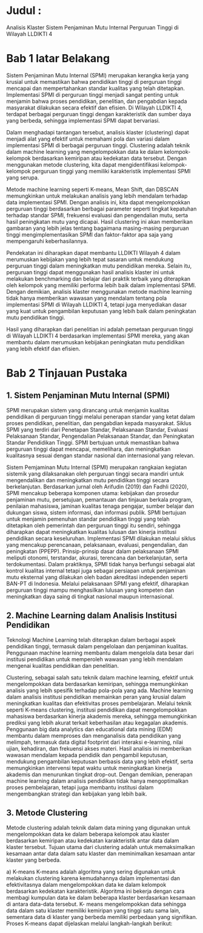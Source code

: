 # Judul :

 Analisis Klaster Sistem Penjaminan Mutu Internal Perguruan Tinggi di Wilayah LLDIKTI 4

# Bab 1 latar Belakang

Sistem Penjaminan Mutu Internal (SPMI) merupakan kerangka kerja yang krusial untuk memastikan bahwa pendidikan tinggi di perguruan tinggi mencapai dan mempertahankan standar kualitas yang telah ditetapkan. Implementasi SPMI di perguruan tinggi menjadi sangat penting untuk menjamin bahwa proses pendidikan, penelitian, dan pengabdian kepada masyarakat dilakukan secara efektif dan efisien. Di Wilayah LLDIKTI 4, terdapat berbagai perguruan tinggi dengan karakteristik dan sumber daya yang berbeda, sehingga implementasi SPMI dapat bervariasi.

Dalam menghadapi tantangan tersebut, analisis klaster (clustering) dapat menjadi alat yang efektif untuk memahami pola dan variasi dalam implementasi SPMI di berbagai perguruan tinggi. Clustering adalah teknik dalam machine learning yang mengelompokkan data ke dalam kelompok-kelompok berdasarkan kemiripan atau kedekatan data tersebut. Dengan menggunakan metode clustering, kita dapat mengidentifikasi kelompok-kelompok perguruan tinggi yang memiliki karakteristik implementasi SPMI yang serupa.

Metode machine learning seperti K-means, Mean Shift, dan DBSCAN memungkinkan untuk melakukan analisis yang lebih mendalam terhadap data implementasi SPMI. Dengan analisis ini, kita dapat mengelompokkan perguruan tinggi berdasarkan berbagai parameter seperti tingkat kepatuhan terhadap standar SPMI, frekuensi evaluasi dan pengendalian mutu, serta hasil peningkatan mutu yang dicapai. Hasil clustering ini akan memberikan gambaran yang lebih jelas tentang bagaimana masing-masing perguruan tinggi mengimplementasikan SPMI dan faktor-faktor apa saja yang mempengaruhi keberhasilannya.

Pendekatan ini diharapkan dapat membantu LLDIKTI Wilayah 4 dalam merumuskan kebijakan yang lebih tepat sasaran untuk mendukung perguruan tinggi dalam meningkatkan mutu pendidikan mereka. Selain itu, perguruan tinggi dapat menggunakan hasil analisis klaster ini untuk melakukan benchmarking dan belajar dari praktik terbaik yang diterapkan oleh kelompok yang memiliki performa lebih baik dalam implementasi SPMI.
Dengan demikian, analisis klaster menggunakan metode machine learning tidak hanya memberikan wawasan yang mendalam tentang pola implementasi SPMI di Wilayah LLDIKTI 4, tetapi juga menyediakan dasar yang kuat untuk pengambilan keputusan yang lebih baik dalam peningkatan mutu pendidikan tinggi.

Hasil yang diharapkan dari penelitian ini adalah pemetaan perguruan tinggi di Wilayah LLDIKTI 4 berdasarkan implementasi SPMI mereka, yang akan membantu dalam merumuskan kebijakan peningkatan mutu pendidikan yang lebih efektif dan efisien.


# Bab 2 Tinjauan Pustaka

## 1. Sistem Penjaminan Mutu Internal (SPMI)
SPMI merupakan sistem yang dirancang untuk menjamin kualitas pendidikan di perguruan tinggi melalui penerapan standar yang ketat dalam proses pendidikan, penelitian, dan pengabdian kepada masyarakat. Siklus SPMI yang terdiri dari Penetapan Standar, Pelaksanaan Standar, Evaluasi Pelaksanaan Standar, Pengendalian Pelaksanaan Standar, dan Peningkatan Standar Pendidikan Tinggi. SPMI bertujuan untuk memastikan bahwa perguruan tinggi dapat mencapai, memelihara, dan meningkatkan kualitasnya sesuai dengan standar nasional dan internasional yang relevan.

Sistem Pemjaminan Mutu Internal (SPMI) merupakan rangkaian kegiatan sistemik yang dilaksanakan oleh perguruan tinggi secara mandiri untuk mengendalikan dan meningkatkan mutu pendidikan tinggi secara berkelanjutan. Berdasarkan jurnal oleh Arifudin (2019) dan Fadhli (2020), SPMI mencakup beberapa komponen utama: kebijakan dan prosedur penjaminan mutu, persetujuan, pemantauan dan tinjauan berkala program, penilaian mahasiswa, jaminan kualitas tenaga pengajar, sumber belajar dan dukungan siswa, sistem informasi, dan informasi publik. SPMI bertujuan untuk menjamin pemenuhan standar pendidikan tinggi yang telah ditetapkan oleh pemerintah dan perguruan tinggi itu sendiri, sehingga diharapkan dapat meningkatkan kualitas lulusan dan kinerja institusi pendidikan secara keseluruhan. Implementasi SPMI dilakukan melalui siklus yang mencakup perencanaan, pelaksanaan, evaluasi, pengendalian, dan peningkatan (PPEPP). Prinsip-prinsip dasar dalam pelaksanaan SPMI meliputi otonomi, terstandar, akurasi, terencana dan berkelanjutan, serta terdokumentasi. Dalam praktiknya, SPMI tidak hanya berfungsi sebagai alat kontrol kualitas internal tetapi juga sebagai persiapan untuk penjaminan mutu eksternal yang dilakukan oleh badan akreditasi independen seperti BAN-PT di Indonesia. Melalui pelaksanaan SPMI yang efektif, diharapkan perguruan tinggi mampu menghasilkan lulusan yang kompeten dan meningkatkan daya saing di tingkat nasional maupun internasional.

## 2. Machine Learning dalam Analisis Institusi Pendidikan
Teknologi Machine Learning telah diterapkan dalam berbagai aspek pendidikan tinggi, termasuk dalam pengelolaan dan penjaminan kualitas. Penggunaan machine learning membantu dalam mengelola data besar dari institusi pendidikan untuk memperoleh wawasan yang lebih mendalam mengenai kualitas pendidikan dan penelitian. 

Clustering, sebagai salah satu teknik dalam machine learning, efektif untuk mengelompokkan data berdasarkan kemiripan, sehingga memungkinkan analisis yang lebih spesifik terhadap pola-pola yang ada. Machine learning dalam analisis institusi pendidikan memainkan peran yang krusial dalam meningkatkan kualitas dan efektivitas proses pembelajaran. Melalui teknik seperti K-means clustering, institusi pendidikan dapat mengelompokkan mahasiswa berdasarkan kinerja akademis mereka, sehingga memungkinkan prediksi yang lebih akurat terkait keberhasilan atau kegagalan akademis.
Penggunaan big data analytics dan educational data mining (EDM) membantu dalam memproses dan menganalisis data pendidikan yang melimpah, termasuk data digital footprint dari interaksi e-learning, nilai ujian, kehadiran, dan frekuensi akses materi. Hasil analisis ini memberikan wawasan mendalam kepada pendidik dan pengambil keputusan, mendukung pengambilan keputusan berbasis data yang lebih efektif, serta memungkinkan intervensi tepat waktu untuk meningkatkan kinerja akademis dan menurunkan tingkat drop-out. Dengan demikian, penerapan machine learning dalam analisis pendidikan tidak hanya mengoptimalkan proses pembelajaran, tetapi juga membantu institusi dalam mengembangkan strategi dan kebijakan yang lebih baik.

## 3. Metode Clustering
Metode clustering adalah teknik dalam data mining yang digunakan untuk mengelompokkan data ke dalam beberapa kelompok atau klaster berdasarkan kemiripan atau kedekatan karakteristik antar data dalam klaster tersebut. Tujuan utama dari clustering adalah untuk memaksimalkan kesamaan antar data dalam satu klaster dan meminimalkan kesamaan antar klaster yang berbeda. 

a) K-means
K-means adalah algoritma yang sering digunakan untuk melakukan clustering karena kemudahannya dalam implementasi dan efektivitasnya dalam mengelompokkan data ke dalam kelompok berdasarkan kedekatan karakteristik. Algoritma ini bekerja dengan cara membagi kumpulan data ke dalam beberapa klaster berdasarkan kesamaan di antara data-data tersebut. K- means mengelompokkan data sehingga data dalam satu klaster memiliki kemiripan yang tinggi satu sama lain, sementara data di klaster yang berbeda memiliki perbedaan yang signifikan. Proses K-means dapat dijelaskan melalui langkah-langkah berikut:
